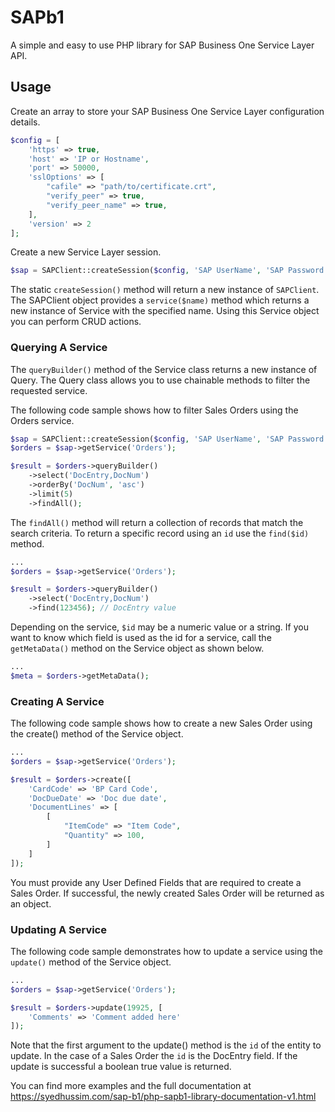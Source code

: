 # SAPb1
A simple and easy to use PHP library for SAP Business One Service Layer API.

## Usage
Create an array to store your SAP Business One Service Layer configuration details. 

```php
$config = [
    'https' => true,
    'host' => 'IP or Hostname',
    'port' => 50000,
    'sslOptions' => [
        "cafile" => "path/to/certificate.crt",
        "verify_peer" => true,
        "verify_peer_name" => true,
    ],
    'version' => 2
];
```

Create a new Service Layer session.

```php
$sap = SAPClient::createSession($config, 'SAP UserName', 'SAP Password', 'Company');
```

The static `createSession()` method will return a new instance of `SAPClient`. The SAPClient object provides a `service($name)` method which returns a new instance of Service with the specified name. Using this Service object you can perform CRUD actions.

### Querying A Service

The `queryBuilder()` method of the Service class returns a new instance of Query. The Query class allows you to use chainable methods to filter the requested service.

The following code sample shows how to filter Sales Orders using the Orders service.

```php
$sap = SAPClient::createSession($config, 'SAP UserName', 'SAP Password', 'Company');
$orders = $sap->getService('Orders');

$result = $orders->queryBuilder()
    ->select('DocEntry,DocNum')
    ->orderBy('DocNum', 'asc')
    ->limit(5)
    ->findAll(); 
```
The `findAll()` method will return a collection of records that match the search criteria. To return a specific record using an `id` use the `find($id)` method.

```php
...
$orders = $sap->getService('Orders');

$result = $orders->queryBuilder()
    ->select('DocEntry,DocNum')
    ->find(123456); // DocEntry value
```
Depending on the service, `$id` may be a numeric value or a string. If you want to know which field is used as the id for a service, call the `getMetaData()` method on the Service object as shown below.

```php
...
$meta = $orders->getMetaData();
```

### Creating A Service

The following code sample shows how to create a new Sales Order using the create() method of the Service object.

```php
...
$orders = $sap->getService('Orders');

$result = $orders->create([
    'CardCode' => 'BP Card Code',
    'DocDueDate' => 'Doc due date',
    'DocumentLines' => [
        [
            "ItemCode" => "Item Code",
            "Quantity" => 100,
        ]
    ]
]);
```
You must provide any User Defined Fields that are required to create a Sales Order. If successful, the newly created Sales Order will be returned as an object.

### Updating A Service

The following code sample demonstrates how to update a service using the `update()` method of the Service object.

```php
...
$orders = $sap->getService('Orders');

$result = $orders->update(19925, [
    'Comments' => 'Comment added here'
]);
```
Note that the first argument to the update() method is the `id` of the entity to update. In the case of a Sales Order the `id` is the DocEntry field. If the update is successful a boolean true value is returned.

You can find more examples and the full documentation at https://syedhussim.com/sap-b1/php-sapb1-library-documentation-v1.html